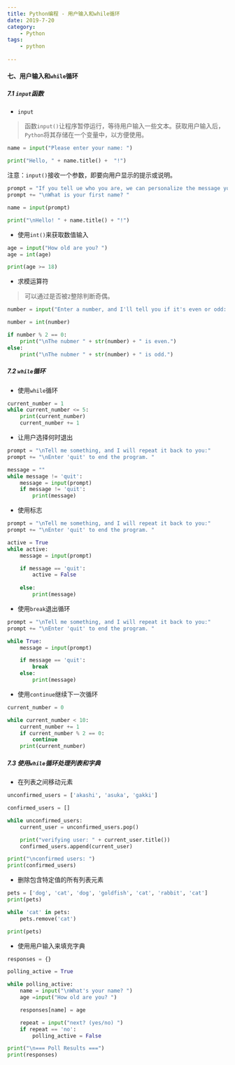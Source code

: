 ```yaml
---
title: Python编程 - 用户输入和while循环
date: 2019-7-20
category:
    - Python
tags:
    - python
    
---
```


#### 七、用户输入和`while`循环

##### 7.1 `input`函数

- `input`

> 函数`input()`让程序暂停运行，等待用户输入一些文本。获取用户输入后，`Python`将其存储在一个变量中，以方便使用。

<!--more-->

```python
name = input("Please enter your name: ")

print("Hello, " + name.title() +  "!")
```

注意：`input()`接收一个参数，即要向用户显示的提示或说明。

```python
prompt = "If you tell ue who you are, we can personalize the message you see."
prompt += "\nWhat is your first name? "

name = input(prompt)

print("\nHello! " + name.title() + "!")
```

- 使用`int()`来获取数值输入

```python
age = input("How old are you? ")
age = int(age)

print(age >= 18)
```

- 求模运算符

> 可以通过是否被`2`整除判断奇偶。

```python
number = input("Enter a number, and I'll tell you if it's even or odd: ")

number = int(number)

if number % 2 == 0:
    print("\nThe nubmer " + str(number) + " is even.")
else:
    print("\nThe nubmer " + str(number) + " is odd.")
```

##### 7.2 `while`循环

- 使用`while`循环

```python
current_number = 1
while current_number <= 5:
    print(current_number)
    current_number += 1
```

- 让用户选择何时退出

```python
prompt = "\nTell me something, and I will repeat it back to you:"
prompt += "\nEnter 'quit' to end the program. "

message = ""
while message != 'quit':
    message = input(prompt)
    if message != 'quit':
        print(message)
```

- 使用标志

```python
prompt = "\nTell me something, and I will repeat it back to you:"
prompt += "\nEnter 'quit' to end the program. "

active = True
while active:
    message = input(prompt)

    if message == 'quit':
        active = False
    
    else:
        print(message)
```

- 使用`break`退出循环

```python
prompt = "\nTell me something, and I will repeat it back to you:"
prompt += "\nEnter 'quit' to end the program. "

while True:
    message = input(prompt)

    if message == 'quit':
        break
    else:
        print(message)
```

- 使用`continue`继续下一次循环

```python
current_number = 0

while current_number < 10:
    current_number += 1
    if current_number % 2 == 0:
        continue
    print(current_number)
```

##### 7.3 使用`while`循环处理列表和字典

- 在列表之间移动元素

```python
unconfirmed_users = ['akashi', 'asuka', 'gakki']

confirmed_users = []

while unconfirmed_users:
    current_user = unconfirmed_users.pop()

    print("verifying user: " + current_user.title())
    confirmed_users.append(current_user)

print("\nconfirmed users: ")
print(confirmed_users)
```

- 删除包含特定值的所有列表元素

```python
pets = ['dog', 'cat', 'dog', 'goldfish', 'cat', 'rabbit', 'cat']
print(pets)

while 'cat' in pets:
    pets.remove('cat')

print(pets)
```

- 使用用户输入来填充字典

```python
responses = {}

polling_active = True

while polling_active:
    name = input("\nWhat's your name? ")
    age =input("How old are you? ")

    responses[name] = age

    repeat = input("next? (yes/no) ")
    if repeat == 'no':
        polling_active = False

print("\n=== Poll Results ===")
print(responses)
```
